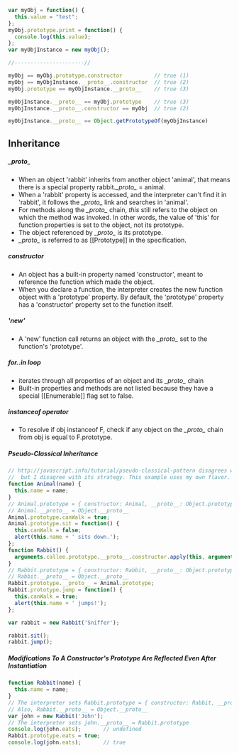 ```javascript
var myObj = function() {
  this.value = "test";
};
myObj.prototype.print = function() {
  console.log(this.value);
};
var myObjInstance = new myObj();

//----------------------//

myObj == myObj.prototype.constructor          // true (1)
myObj == myObjInstance.__proto__.constructor  // true (2)
myObj.prototype == myObjInstance.__proto__    // true (3)

myObjInstance.__proto__ == myObj.prototype    // true (3)
myObjInstance.__proto__.constructor == myObj  // true (2)

myObjInstance.__proto__ == Object.getPrototypeOf(myObjInstance)
```

## Inheritance
##### *\__proto\__*
- When an object 'rabbit' inherits from another object 'animal', that means there is a special property rabbit.*\__proto\__* = animal.
- When a 'rabbit' property is accessed, and the interpreter can't find it in 'rabbit', it follows the *\__proto\__* link and searches in 'animal'.
- For methods along the *\__proto\__* chain, *this* still refers to the object on which the method was invoked. In other words, the value of 'this' for function properties is set to the object, not its prototype.
- The object referenced by *\__proto\__* is its prototype.
- *\__proto\__* is referred to as [[Prototype]] in the specification.

##### constructor
- An object has a built-in property named 'constructor', meant to reference the function which made the object.
- When you declare a function, the interpreter creates the new function object with a 'prototype' property. By default, the 'prototype' property has a 'constructor' property set to the function itself.

##### 'new'
- A 'new' function call returns an object with the *\__proto\__* set to the function's 'prototype'.

##### for..in loop
- iterates through all properties of an object and its *\__proto\__* chain
- Built-in properties and methods are not listed because they have a special [[Enumerable]] flag set to false.

##### instanceof operator
- To resolve if obj instanceof F, check if any object on the *\__proto\__* chain from obj is equal to F.prototype.

##### Pseudo-Classical Inheritance
```javascript
// http://javascript.info/tutorial/pseudo-classical-pattern disagrees with the well-known way of inheriting like: Rabbit.prototype = new Animal()
//  but I disagree with its strategy. This example uses my own flavor.
function Animal(name) {
  this.name = name;
}
// Animal.prototype = { constructor: Animal, __proto__: Object.prototype };
// Animal.__proto__ = Object.__proto__
Animal.prototype.canWalk = true;
Animal.prototype.sit = function() {
  this.canWalk = false;
  alert(this.name + ' sits down.');
};
function Rabbit() {
  arguments.callee.prototype.__proto__.constructor.apply(this, arguments);
}
// Rabbit.prototype = { constructor: Rabbit, __proto__: Object.prototype };
// Rabbit.__proto__ = Object.__proto__
Rabbit.prototype.__proto__ = Animal.prototype;
Rabbit.prototype.jump = function() {
  this.canWalk = true;
  alert(this.name + ' jumps!');
};

var rabbit = new Rabbit('Sniffer');

rabbit.sit();
rabbit.jump();
```

##### Modifications To A Constructor's Prototype Are Reflected Even After Instantiation
```javascript
function Rabbit(name) {
  this.name = name;
}
// The interpreter sets Rabbit.prototype = { constructor: Rabbit, __proto__: Object.prototype }
// Also, Rabbit.__proto__ = Object.__proto__
var john = new Rabbit('John');
// The interpreter sets john.__proto__ = Rabbit.prototype
console.log(john.eats);       // undefined
Rabbit.prototype.eats = true;
console.log(john.eats);       // true
```
